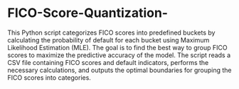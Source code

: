 # FICO-Score-Quantization-
This Python script categorizes FICO scores into predefined buckets by calculating the probability of default for each bucket using Maximum Likelihood Estimation (MLE). The goal is to find the best way to group FICO scores to maximize the predictive accuracy of the model. The script reads a CSV file containing FICO scores and default indicators, performs the necessary calculations, and outputs the optimal boundaries for grouping the FICO scores into categories.

